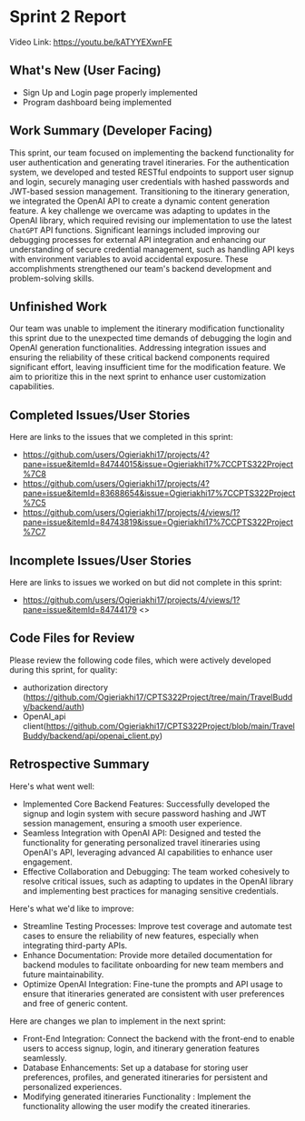# Sprint 2 Report 
Video Link: https://youtu.be/kATYYEXwnFE
## What's New (User Facing)
 * Sign Up and Login page properly implemented
 * Program dashboard being implemented
 

## Work Summary (Developer Facing)
This sprint, our team focused on implementing the backend functionality for user authentication and generating travel itineraries. For the authentication system, we developed and tested RESTful endpoints to support user signup and login, securely managing user credentials with hashed passwords and JWT-based session management. Transitioning to the itinerary generation, we integrated the OpenAI API to create a dynamic content generation feature. A key challenge we overcame was adapting to updates in the OpenAI library, which required revising our implementation to use the latest `ChatGPT` API functions. Significant learnings included improving our debugging processes for external API integration and enhancing our understanding of secure credential management, such as handling API keys with environment variables to avoid accidental exposure. These accomplishments strengthened our team's backend development and problem-solving skills.

## Unfinished Work
Our team was unable to implement the itinerary modification functionality this sprint due to the unexpected time demands of debugging the login and OpenAI generation functionalities. Addressing integration issues and ensuring the reliability of these critical backend components required significant effort, leaving insufficient time for the modification feature. We aim to prioritize this in the next sprint to enhance user customization capabilities.

## Completed Issues/User Stories
Here are links to the issues that we completed in this sprint:

 * https://github.com/users/Ogieriakhi17/projects/4?pane=issue&itemId=84744015&issue=Ogieriakhi17%7CCPTS322Project%7C8
 * https://github.com/users/Ogieriakhi17/projects/4?pane=issue&itemId=83688654&issue=Ogieriakhi17%7CCPTS322Project%7C5
 * https://github.com/users/Ogieriakhi17/projects/4/views/1?pane=issue&itemId=84743819&issue=Ogieriakhi17%7CCPTS322Project%7C7

 
 ## Incomplete Issues/User Stories
 Here are links to issues we worked on but did not complete in this sprint:
 
 * https://github.com/users/Ogieriakhi17/projects/4/views/1?pane=issue&itemId=84744179 <<Our team could not implement the itinerary modification functionality this sprint due to the time-intensive debugging of login and generation features.>>

 


## Code Files for Review
Please review the following code files, which were actively developed during this sprint, for quality:
 * authorization directory (https://github.com/Ogieriakhi17/CPTS322Project/tree/main/TravelBuddy/backend/auth)
 * OpenAI_api client(https://github.com/Ogieriakhi17/CPTS322Project/blob/main/TravelBuddy/backend/api/openai_client.py)
 
 
## Retrospective Summary
Here's what went well:
  * Implemented Core Backend Features: Successfully developed the signup and login system with secure password hashing and JWT session management, ensuring a smooth user experience.
  * Seamless Integration with OpenAI API: Designed and tested the functionality for generating personalized travel itineraries using OpenAI's API, leveraging advanced AI capabilities to enhance user engagement.
  * Effective Collaboration and Debugging: The team worked cohesively to resolve critical issues, such as adapting to updates in the OpenAI library and implementing best practices for managing sensitive credentials.
 
Here's what we'd like to improve:
   * Streamline Testing Processes: Improve test coverage and automate test cases to ensure the reliability of new features, especially when integrating third-party APIs.
   * Enhance Documentation: Provide more detailed documentation for backend modules to facilitate onboarding for new team members and future maintainability.
   * Optimize OpenAI Integration: Fine-tune the prompts and API usage to ensure that itineraries generated are consistent with user preferences and free of generic content.
  
Here are changes we plan to implement in the next sprint:
   * Front-End Integration: Connect the backend with the front-end to enable users to access signup, login, and itinerary generation features seamlessly.
   * Database Enhancements: Set up a database for storing user preferences, profiles, and generated itineraries for persistent and personalized experiences.
   * Modifying generated itineraries Functionality : Implement the functionality allowing the user modify the created itineraries.
   
